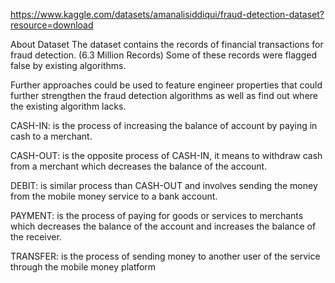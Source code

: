 
https://www.kaggle.com/datasets/amanalisiddiqui/fraud-detection-dataset?resource=download 

About Dataset
The dataset contains the records of financial transactions for fraud detection. (6.3 Million Records)
Some of these records were flagged false by existing algorithms.

Further approaches could be used to feature engineer properties that could further strengthen the fraud detection algorithms as well as find out where the existing algorithm lacks.

CASH-IN: is the process of increasing the balance of
account by paying in cash to a merchant.

CASH-OUT: is the opposite process of CASH-IN, it
means to withdraw cash from a merchant which decreases
the balance of the account.

DEBIT: is similar process than CASH-OUT and involves sending the money from the mobile money service
to a bank account.

PAYMENT: is the process of paying for goods or services to merchants which decreases the balance of the account and increases the balance of the receiver.

TRANSFER: is the process of sending money to another user of the service through the mobile money platform